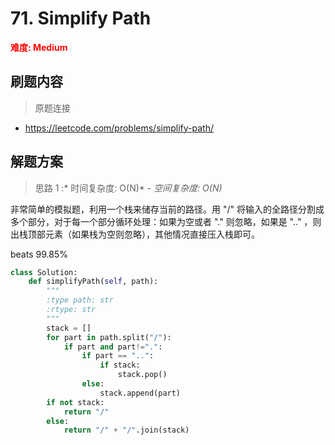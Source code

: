 # 71. Simplify Path

**<font color=red>难度: Medium</font>**

## 刷题内容

> 原题连接

* https://leetcode.com/problems/simplify-path/


## 解题方案

> 思路 1 :* 时间复杂度: O(N)* - *空间复杂度: O(N)*

非常简单的模拟题，利用一个栈来储存当前的路径。用 "/" 将输入的全路径分割成多个部分，对于每一个部分循环处理：如果为空或者 "." 则忽略，如果是 ".." ，则出栈顶部元素（如果栈为空则忽略），其他情况直接压入栈即可。

beats 99.85%
```python
class Solution:
    def simplifyPath(self, path):
        """
        :type path: str
        :rtype: str
        """
        stack = []
        for part in path.split("/"):
            if part and part!=".":
                if part == "..":
                    if stack:
                        stack.pop()
                else:
                    stack.append(part)
        if not stack:
            return "/"
        else:
            return "/" + "/".join(stack)
```
